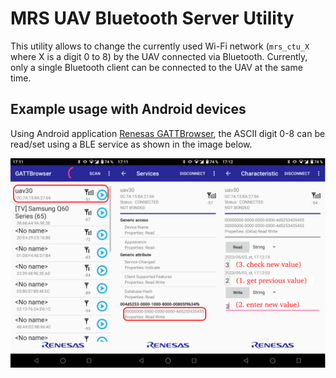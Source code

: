 # MRS UAV Bluetooth Server Utility

This utility allows to change the currently used Wi-Fi network (`mrs_ctu_X` where X is a digit 0 to 8) by the UAV connected via Bluetooth. Currently, only a single Bluetooth client can be connected to the UAV at the same time.

## Example usage with Android devices
Using Android application [Renesas GATTBrowser](https://play.google.com/store/apps/details?id=com.renesas.ble.gattbrowser), the ASCII digit 0-8 can be read/set using a BLE service as shown in the image below.

![GATTBrowser Wi-Fi Change](screenshot_gattbrowser_wifi_change.png)